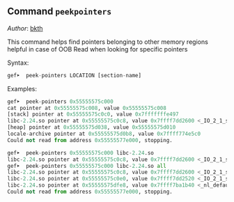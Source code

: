 ## Command `peekpointers`

_Author_: [bkth](https://github.com/bkth)

This command helps find pointers belonging to other memory regions
helpful in case of OOB Read when looking for specific pointers

Syntax:
```python
gef➤  peek-pointers LOCATION [section-name]
```

Examples:

```python
gef➤  peek-pointers 0x55555575c000
cat pointer at 0x55555575c008, value 0x55555575c008
[stack] pointer at 0x55555575c0c0, value 0x7fffffffe497
libc-2.24.so pointer at 0x55555575c0c8, value 0x7ffff7dd2600 <_IO_2_1_stdout_>
[heap] pointer at 0x55555575d038, value 0x55555575d010
locale-archive pointer at 0x55555575d0b8, value 0x7ffff774e5c0
Could not read from address 0x55555577e000, stopping.
```

```python
gef➤  peek-pointers 0x55555575c000 libc-2.24.so
libc-2.24.so pointer at 0x55555575c0c8, value 0x7ffff7dd2600 <_IO_2_1_stdout_>
gef➤  peek-pointers 0x55555575c000 libc-2.24.so all
libc-2.24.so pointer at 0x55555575c0c8, value 0x7ffff7dd2600 <_IO_2_1_stdout_>
libc-2.24.so pointer at 0x55555575c0e0, value 0x7ffff7dd2520 <_IO_2_1_stderr_>
libc-2.24.so pointer at 0x55555575dfe8, value 0x7ffff7ba1b40 <_nl_default_dirname>
Could not read from address 0x55555577e000, stopping.
```
